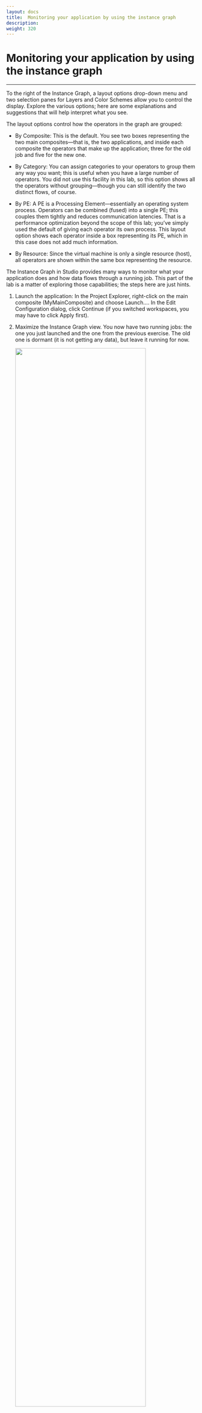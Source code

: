 ```yaml
---
layout: docs
title:  Monitoring your application by using the instance graph
description:
weight: 320
---
```


# Monitoring your application by using the instance graph
---
To the right of the Instance Graph, a layout options drop-down menu and two selection panes for Layers and Color Schemes allow you to control the display. Explore the various options; here are some explanations and suggestions that will help interpret what you see.

The layout options control how the operators in the graph are grouped:

* By Composite: This is the default. You see two boxes representing the two main composites—that is, the two applications, and inside each composite the operators that make up the application; three for the old job and five for the new one.

* By Category: You can assign categories to your operators to group them any way you want; this is useful when you have a large number of operators. You did not use this facility in this lab, so this option shows all the operators without grouping—though you can still identify the two distinct flows, of course.

* By PE: A PE is a Processing Element—essentially an operating system process. Operators can be combined (fused) into a single PE; this couples them tightly and reduces communication latencies. That is a performance optimization beyond the scope of this lab; you’ve simply used the default of giving each operator its own process. This layout option shows each operator inside a box representing its PE, which in this case does not add much information.

* By Resource: Since the virtual machine is only a single resource (host), all operators are shown within the same box representing the resource.


The Instance Graph in Studio provides many ways to monitor what your application does and how data flows through a running job. This part of the lab is a matter of exploring those capabilities; the steps here are just hints.

1. Launch the application: In the Project Explorer, right-click on the main composite (MyMainComposite) and choose Launch…. In the Edit Configuration dialog, click Continue (if you switched workspaces, you may have to click Apply first).

1. Maximize the Instance Graph view. You now have two running jobs: the one you just launched and the one from the previous exercise. The old one is dormant (it is not getting any data), but leave it running for now.

    <img width="85%" src="/tutorials/images/Lab2/1.jpg"/>


1. For the rest of this exercise, keep the layout set to Composite.

    In the Layers box, only the Alert layer is relevant; it should be checked. The other, Consistent Region, is beyond the current scope (it has to do with guaranteed tuple delivery); checked or unchecked, it will have no bearing on this lab.

    Move on to the Color Schemes. Note that they are mutually exclusive (you can only check one at a time), and you cannot interact with the checkboxes on the individual colors under each scheme. It is possible, however, to add new color schemes, and to edit existing ones. The color schemes assign colors to the operators based on their properties (the PE or job they belong to, the resource they run on, etc.) or on metrics—counters maintained by the Streams runtime to monitor diagnostic statistics, which are refreshed periodically and present a real-time view of the instance. This is extremely helpful in identifying problems quickly, especially in a large, complex graph.

1. The default color scheme is Health. Expand the twisty for Health in the Color Schemes pane: green indicates that the operators (actually, their PEs) are healthy, meaning that there are no errors and they are up and running and ready to process data. You may have noticed when launching an application that the operators are red and yellow before they turn green; this reflects the initialization process, during which a PE may be waiting for another to finish loading before a stream connection can be made, for example.

1. Check the Flow Under 100 [nTuples/s] color scheme. All operators (most likely) turn black, indicating that no tuples are flowing. This is because it has been more than 45 seconds or so since you launched the application; despite the throttling it finished reading the entire file.

    You will need to supply more data. This is easy enough to do by making the same file appear multiple times in the source directory. You can manually do this by making copies of the file in the same directory, using the File Browser or using the command line in a Terminal window.

    A better trick is to update the file’s time stamp at regular intervals: each time the DirectoryScan operator sees the file with a new time stamp, it treats it as a whole new file and passes the file path into the FileSource operator. The lab installation provides a desktop launcher that does this at 45-second intervals (about the time it takes the Streams job to read the file), and keeps doing it until you cancel it. This has the effect of simulating an infinite data feed, even though it’s really the same file over and over. You can let this run for the duration of the lab; it does not copy any data and will not fill up the disk.

1. On the desktop, double-click the Infinite Source launcher.     (Move or minimize the Studio window to see it.)

    A Terminal window pops up; leave it up as long as you want data to flow. (It’s OK to minimize it.) To cancel, close the window or type Ctrl+C when the window has the keyboard focus.

1. Maximize the Studio window again and look at the Instance Graph view.

    After a slight delay (the DirectoryScan operator scans every five seconds), the colors change in the new job; the old job stays black, as it is not designed to read more than one file. The colors are mostly yellow (31-40) for Throttled and Filtered, and brown (1-5) for Writer. It makes sense for the rate after the Filter operator to be lower, as only a subset of tuples makes it through.
  
    <img width="75%" src="/tutorials/images/Lab2/2.jpg"/>

1. Check the nFinalPunctsSubmitted color scheme. A Final Punctuation marker is a special message (not a tuple), generated by any operator to indicate that a stream will no longer carry new tuples. This marker travels downstream through the graph; any operator that has received one on every one of its input ports (every operator you’ve used so far has only one input port) is from then on dormant and ready to shut down, and in turn submits a Final Punctuation. Operators without output ports, like the FileSink, do not support this metric, so they are not colored by this scheme.

    Notice that the operators in the old job are now black, indicating that they have submitted a Final Punctuation; this happened when the FileSource reached the end of the input file. The operators in the current job are green (no Final Punctuation) because they have not reached the end of the input data, and never will: there is no way to know when another file will appear in the source directory.

1. Now you might as well get rid of the old job; you don’t want it cluttering up your Instance Graph any further. There are at least three options.

    * If you just want to remove some clutter, simply collapse the main composite by clicking the   minimize button in the title bar of the composite.

    * If you want it to disappear from view altogether but are not ready to cancel the job, just filter it out of the graph display: click the   Filter graph… button in the Instance Graph view’s toolbar; in the Instance Graph Filter dialog, check only the most recent job under Job ID Filter, and click OK.

    * To cancel the job completely, right-click anywhere in the main composite and choose Cancel job; in the Confirm dialog, click Yes.

 {% include nextPageFinder.html context=page.url %}
 